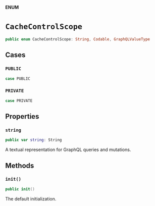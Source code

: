**ENUM**

# `CacheControlScope`

```swift
public enum CacheControlScope: String, Codable, GraphQLValueType
```

## Cases
### `PUBLIC`

```swift
case PUBLIC
```

### `PRIVATE`

```swift
case PRIVATE
```

## Properties
### `string`

```swift
public var string: String
```

A textual representation for GraphQL queries and mutations.

## Methods
### `init()`

```swift
public init()
```

The default initialization.
